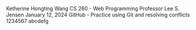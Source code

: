 Ketherine Hongting Wang
CS 260 - Web Programming
Professor Lee S. Jensen
January 12, 2024
GitHub - Practice using Git and resolving conflicts
1234567
abcdefg

